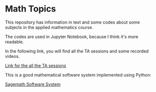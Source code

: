 # Math Topics

This repository has information in text and some codes about some subjects in the applied mathematics course. 

The codes are used in Jupyter Notebook, because I think it's more readable.

In the following link, you will find all the TA sessions and some recorded
videos. 

[Link for the all the TA sessions](https://gvmail-my.sharepoint.com/:f:/g/personal/b37214_fgv_edu_br/Evsmx_2VzpdCswGWjlY7CbwBvSqoCvEHUE_ZZ4rpLOF5gQ?e=BPsFxF)

This is a good mathematical software system implemented using Python:

[Sagemath Software System](https://doc.sagemath.org/html/en/installation/)
